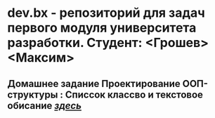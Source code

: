 # dev.bx - репозиторий для задач первого модуля университета разработки. Студент:  <Грошев> <Максим>
## Домашнее задание Проектирование ООП-структуры : Списсок классво и текстовое обисание [***здесь***](howToWork.md)
